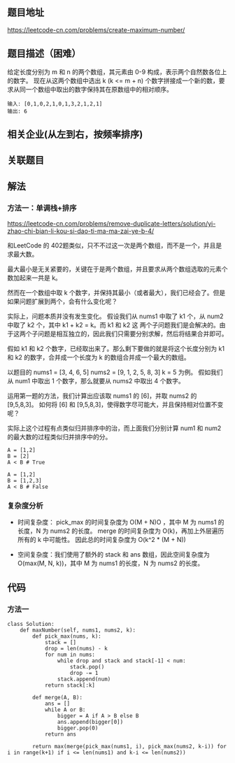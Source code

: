 ## 题目地址
<https://leetcode-cn.com/problems/create-maximum-number/>

## 题目描述（困难）

给定长度分别为 m 和 n 的两个数组，其元素由 0-9 构成，表示两个自然数各位上的数字。
现在从这两个数组中选出 k (k <= m + n) 个数字拼接成一个新的数，要求从同一个数组中取出的数字保持其在原数组中的相对顺序。

```
输入: [0,1,0,2,1,0,1,3,2,1,2,1]
输出: 6
```

## 相关企业(从左到右，按频率排序)

## 关联题目

## 解法
### 方法一：单调栈+排序

https://leetcode-cn.com/problems/remove-duplicate-letters/solution/yi-zhao-chi-bian-li-kou-si-dao-ti-ma-ma-zai-ye-b-4/

和LeetCode 的 402题类似，只不不过这一次是两个数组，而不是一个，并且是求最大数。

最大最小是无关紧要的，关键在于是两个数组，并且要求从两个数组选取的元素个数加起来一共是 k。

然而在一个数组中取 k 个数字，并保持其最小（或者最大），我们已经会了。但是如果问题扩展到两个，会有什么变化呢？

实际上，问题本质并没有发生变化。 假设我们从 nums1 中取了 k1 个，从 num2 中取了 k2 个，其中 k1 + k2 = k。而 k1 和 k2 这 两个子问题我们是会解决的。由于这两个子问题是相互独立的，因此我们只需要分别求解，然后将结果合并即可。

假如 k1 和 k2 个数字，已经取出来了。那么剩下要做的就是将这个长度分别为 k1 和 k2 的数字，合并成一个长度为 k 的数组合并成一个最大的数组。

以题目的 nums1 = [3, 4, 6, 5] nums2 = [9, 1, 2, 5, 8, 3] k = 5 为例。 假如我们从 num1 中取出 1 个数字，那么就要从 nums2 中取出 4 个数字。

运用第一题的方法，我们计算出应该取 nums1 的 [6]，并取 nums2 的 [9,5,8,3]。 如何将 [6] 和 [9,5,8,3]，使得数字尽可能大，并且保持相对位置不变呢？

实际上这个过程有点类似归并排序中的治，而上面我们分别计算 num1 和 num2 的最大数的过程类似归并排序中的分。

```
A = [1,2]
B = [2]
A < B # True

A = [1,2]
B = [1,2,3]
A < B # False

```

### 复杂度分析
* 时间复杂度： pick_max 的时间复杂度为 O(M + N)O ，其中 M 为 nums1 的长度，N 为 nums2 的长度。 merge 的时间复杂度为 O(k)，再加上外层遍历所有的 k 中可能性。
因此总的时间复杂度为 O(k^2 * (M + N))

* 空间复杂度：我们使用了额外的 stack 和 ans 数组，因此空间复杂度为 O(max(M, N, k))，其中 M 为 nums1 的长度，N 为 nums2 的长度。

## 代码

### 方法一
```
class Solution:
    def maxNumber(self, nums1, nums2, k):
        def pick_max(nums, k):
            stack = []
            drop = len(nums) - k
            for num in nums:
                while drop and stack and stack[-1] < num:
                    stack.pop()
                    drop -= 1
                stack.append(num)
            return stack[:k]

        def merge(A, B):
            ans = []
            while A or B:
                bigger = A if A > B else B
                ans.append(bigger[0])
                bigger.pop(0)
            return ans

        return max(merge(pick_max(nums1, i), pick_max(nums2, k-i)) for i in range(k+1) if i <= len(nums1) and k-i <= len(nums2))
```